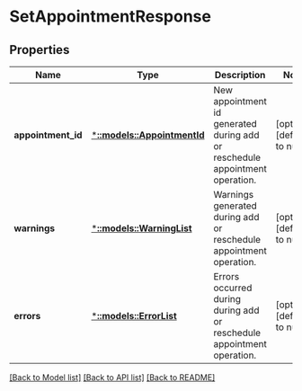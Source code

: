 # SetAppointmentResponse

## Properties
Name | Type | Description | Notes
------------ | ------------- | ------------- | -------------
**appointment_id** | [***::models::AppointmentId**](AppointmentId.md) | New appointment id generated during add or reschedule appointment operation. | [optional] [default to null]
**warnings** | [***::models::WarningList**](WarningList.md) | Warnings generated during add or reschedule appointment operation. | [optional] [default to null]
**errors** | [***::models::ErrorList**](ErrorList.md) | Errors occurred during during add or reschedule appointment operation. | [optional] [default to null]

[[Back to Model list]](../README.md#documentation-for-models) [[Back to API list]](../README.md#documentation-for-api-endpoints) [[Back to README]](../README.md)


